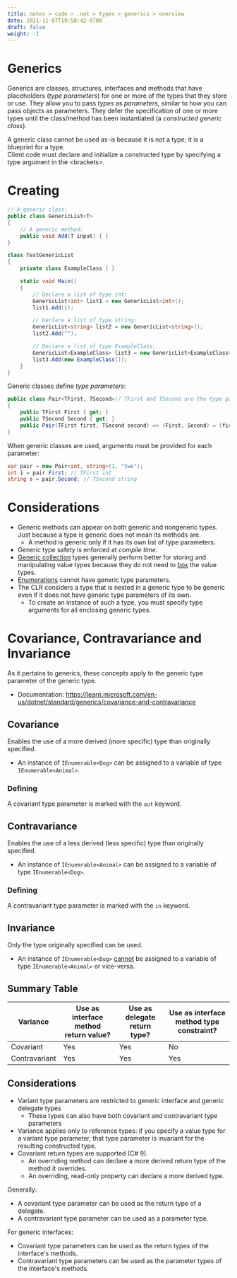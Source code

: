 ```yaml
---
title: notes > code > .net > types > generics > overview
date: 2021-11-07T19:58:42-0700
draft: false
weight: -1
---
```


# Generics
Generics are classes, structures, interfaces and methods that have placeholders (*type parameters*) for one or more of the types that they store or use.  They allow you to pass *types* as *parameters*, similar to how you can pass objects as parameters.  They defer the specification of one or more types until the class/method has been instantiated (a *constructed generic class*).

A generic class cannot be used as-is because it is not a type; it is a blueprint for a type.  
Client code must declare and initialize a constructed type by specifying a type argument in the \<brackets\>.  

# Creating
```cs
// A generic class:
public class GenericList<T> 
{
    // A generic method:
    public void Add(T input) { }
}

class TestGenericList 
{
    private class ExampleClass { }

    static void Main() 
    {
        // Declare a list of type int:
        GenericList<int> list1 = new GenericList<int>();
        list1.Add(1);

        // Declare a list of type string:
        GenericList<string> list2 = new GenericList<string>();
        list2.Add("");

        // Declare a list of type ExampleClass:
        GenericList<ExampleClass> list3 = new GenericList<ExampleClass>();
        list3.Add(new ExampleClass());
    }
}
```

Generic classes define *type parameters*:
```cs
public class Pair<TFirst, TSecond>// TFirst and TSecond are the type parameters of Pair.
{
    public TFirst First { get; }
    public TSecond Second { get; }
    public Pair(TFirst first, TSecond second) => (First, Second) = (first, second);
}
```

When generic classes are used, arguments must be provided for each parameter:
```cs
var pair = new Pair<int, string>(1, "two");
int i = pair.First; // TFirst int
string s = pair.Second; // TSecond string
```

# Considerations
- Generic methods can appear on both generic and nongeneric types.  Just because a type is generic does not mean its methods are.
  - A method is generic only if it has its own list of type parameters.
- Generic type safety is enforced at *compile time*.
- [Generic collection](../../../../collections/generic/) types generally perform better for storing and manipulating value types because they do not need to [box](../../../../fundamentals/boxing-and-unboxing/index.md) the value types.
- [Enumerations](../../../value-types/enums/index.md) cannot have generic type parameters.
- The CLR considers a type that is nested in a generic type to be generic even if it does not have generic type parameters of its own.
  - To create an instance of such a type, you must specify type arguments for all enclosing generic types.

# Covariance, Contravariance and Invariance
As it pertains to generics, these concepts apply to the generic type parameter of the generic type.
- Documentation: https://learn.microsoft.com/en-us/dotnet/standard/generics/covariance-and-contravariance

## Covariance
Enables the use of a more derived (more specific) type than originally specified.
- An instance of `IEnumerable<Dog>` can be assigned to a variable of type `IEnumerable<Animal>`.

### Defining
A covariant type parameter is marked with the `out` keyword.

## Contravariance
Enables the use of a less derived (less specific) type than originally specified.
- An instance of `IEnuemrable<Animal>` can be assigned to a variable of type `IEnumerable<Dog>`.

### Defining
A contravariant type parameter is marked with the `in` keyword.

## Invariance
Only the type originally specified can be used.
- An instance of `IEnumerable<Dog>` <u>cannot</u> be assigned to a variable of type `IEnumerable<Animal>` or vice-versa.

## Summary Table
| Variance      | Use as interface method return value? | Use as delegate return type? | Use as interface method type constraint? |
| ------------- | ------------------------------------- | ---------------------------- | ---------------------------------------- |
| Covariant     | Yes                                   | Yes                          | No                                       |
| Contravariant | Yes                                   | Yes                          | Yes                                      |

## Considerations
- Variant type parameters are restricted to generic interface and generic delegate types
  - These types can also have both covariant and contravariant type parameters
- Variance applies only to reference types: if you specify a value type for a variant type parameter, that type parameter is invariant for the resulting constructed type.
- Covariant return types are supported (C# 9). 
  - An overriding method can declare a more derived return type of the method it overrides. 
  - An overriding, read-only property can declare a more derived type.

Generally:
- A covariant type parameter can be used as the return type of a delegate.
- A contravariant type parameter can be used as a parameter type.

For generic interfaces:
- Covariant type parameters can be used as the return types of the interface's methods.
- Contravariant type parameters can be used as the parameter types of the interface's methods.